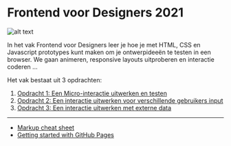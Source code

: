 # Frontend voor Designers 2021

![alt text](./img/F4Dsplash.png "Frontend voor Design Splash")

In het vak Frontend voor Designers leer je hoe je met HTML, CSS en Javascript prototypes kunt maken om je ontwerpideeën te testen in een browser. We gaan animeren, responsive layouts uitproberen en interactie coderen ...


Het vak bestaat uit 3 opdrachten:

1. [Opdracht 1: Een Micro-interactie uitwerken en testen](opdracht1/) 
2. [Opdracht 2: Een interactie uitwerken voor verschillende gebruikers input](opdracht2/)
3. [Opdracht 3: Een interactie uitwerken met externe data](opdracht3/)


---
- [Markup cheat sheet](https://github.com/adam-p/markdown-here/wiki/Markdown-Cheatsheet)
- [Getting started with GitHub Pages](https://guides.github.com/features/pages/)
